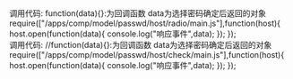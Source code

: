 <!-- 选择主机密码 radio方式-->
<div class="none" id="select_pwd_host_radio_model">
	<!--#include file="/apps/comp/model/passwd/host/radio/model.html" -->
</div>
调用代码:
function(data){}:为回调函数 data为选择密码确定后返回的对象
require(["/apps/comp/model/passwd/host/radio/main.js"],function(host){
	host.open(function(data){
		console.log("响应事件",data);
	});
});


<!-- 选择主机密码 check方式-->
<div class="none" id="select_pwd_host_check_model">
	<!--#include file="/apps/comp/model/passwd/host/check/model.html" -->
</div>
调用代码:
//function(data){}:为回调函数 data为选择密码确定后返回的对象
require(["/apps/comp/model/passwd/host/check/main.js"],function(host){
	host.open(function(data){
		console.log("响应事件",data);
	});
});